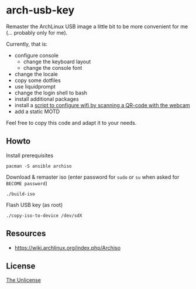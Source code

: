 # arch-usb-key

Remaster the ArchLinux USB image a little bit to be more convenient for me (... probably only for me).

Currently, that is:
- configure console
    - change the keyboard layout
    - change the console font
- change the locale
- copy some dotfiles
- use liquidprompt
- change the login shell to bash
- install additional packages
- install a [script to configure wifi by scanning a QR-code with the webcam](https://github.com/tom-mi/arch-qr-wifi)
- add a static MOTD

Feel free to copy this code and adapt it to your needs.

## Howto

Install prerequisites

    pacman -S ansible archiso

Download & remaster iso (enter password for `sudo` or `su` when asked for `BECOME password`)

    ./build-iso

Flash USB key (as root)

    ./copy-iso-to-device /dev/sdX

## Resources

- https://wiki.archlinux.org/index.php/Archiso

## License

[The Unlicense](http://unlicense.org/)
